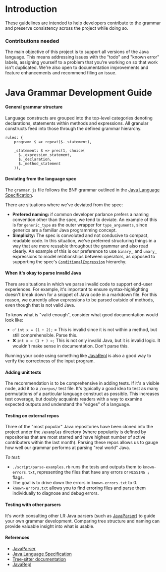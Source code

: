 # Introduction

These guidelines are intended to help developers contribute to the grammar and preserve consistency across the project while doing so.

### Contributions needed

The main objective of this project is to support all versions of the Java language. This means addressing issues with the "todo" and "known error" labels, assigning yourself to a problem that you're working on so that work isn't duplicated. We're also open to documentation improvements and feature enhancements and recommend filing an issue.

# Java Grammar Development Guide

#### General grammar structure

Language constructs are grouped into the top-level categories denoting declarations, statements within methods and expressions. All granular constructs feed into those through the defined grammar hierarchy.

```
rules: {
    program: $ => repeat($._statement),

    _statement: $ => prec(1, choice(
      $._expression_statement,
      $._declaration,
      $._method_statement
    )),
```

#### Deviating from the language spec

The `grammar.js` file follows the BNF grammar outlined in the [Java Language Specification](https://docs.oracle.com/javase/specs/jls/se9/html/jls-19.html).

There are situations where we've deviated from the spec:

- **Prefered naming:** if common developer parlance prefers a naming convention other than the spec, we tend to deviate. An example of this is for `generic_type` as the outer wrapper for `type_arguments`, since generics are a familiar Java programming concept.
- **Simplicity:** The spec is convoluted and not conducive to compact, readable code. In this situation, we've preferred structuring things in a way that are more reusable throughout the grammar and also read clearly. An example of this is our preference to use `binary_` and `unary_` expressions to model relationships between operators, as opposed to supporting the spec's [`ConditionalExpression`](https://docs.oracle.com/javase/specs/jls/se9/html/jls-15.html#jls-ConditionalExpression) hierarchy.

#### When it's okay to parse invalid Java

There are situations in which we parse invalid code to support end-user experiences. For example, it's important to ensure syntax-highlighting doesn't break down for a snippet of Java code in a markdown file. For this reason, we currently allow expressions to be parsed outside of methods, even though that is not valid Java.

To know what is "valid enough", consider what good documentation would look like:

- ✅ `int x = (1 + 2);` = This is invalid since it is not within a method, but still comprehensible. Parse this.
- ❌ `int x = (1 + ) =;` This is not only invalid Java, but it is invalid logic. It wouldn't make sense in documentation. Don't parse this.

Running your code using something like [JavaRepl](https://github.com/albertlatacz/java-repl) is also a good way to verify the correctness of the input program.

#### Adding unit tests

The recommendation is to be comprehensive in adding tests. If it's a visible node, add it to a `/corpus/` test file. It's typically a good idea to test as many permutations of a particular language construct as possible. This increases test coverage, but doubly acquaints readers with a way to examine expected outputs and understand the "edges" of a language.

#### Testing on external repos

Three of the "most popular" Java repositories have been cloned into the project under the `/examples` directory (where popularity is defined by repositories that are most starred and have highest number of active contributers within the last month). Parsing these repos allows us to gauge how well our grammar performs at parsing "real world" Java.

_To test:_
- `./script/parse-examples.rb` runs the tests and outputs them to `known-errors.txt`, representing the files that have any errors or `MISSING ;` flags.
- The goal is to drive down the errors in `known-errors.txt` to 0.
- `known-errors.txt` allows you to find erroring files and parse them individually to diagnose and debug errors.

#### Testing with other parsers

It's worth consulting other LR Java parsers (such as [JavaParser](https://github.com/javaparser/javaparser)) to guide your own grammar development. Comparing tree structure and naming can provide valuable insight into what is usable.

#### References

- [JavaParser](https://github.com/javaparser/javaparser)
- [Java Language Specification](https://docs.oracle.com/javase/specs/jls/se9/html/jls-19.html)
- [Tree-sitter documentation](http://tree-sitter.github.io/tree-sitter/creating-parsers.html)
- [JavaRepl](https://github.com/albertlatacz/java-repl)
